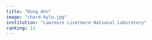 ```yaml
---
title: "Dong Ahn"
image: "chard-kyle.jpg"
institution: "Lawrence Livermore National Laboratory"
ranking: 11
---
```

